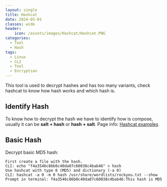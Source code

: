 ```yaml
---
layout: single
title: Hashcat
date: 2024-05-01
classes: wide
header:
    icon: /assets/images/Hashcat/Hashcat.PNG
categories:
  - Tool
  - Hash
tags:
  - Linux
  - CLI
  - Tool
  - Encryption
---
```


This tool is used to decrypt hashes and has too many variants, check hashcat to know how hash works and which hash is.

## Identify Hash

To know how to decrypt the hash we have to identify how is compose, usually it can be **salt + hash** or **hash + salt**.
Page info:  [Hashcat examples](https://hashcat.net/wiki/doku.php?id=example_hashes "Hashcat examples")

## Basic Hash

Decrypt basic MD5 hash:

```
First create a file with the hash.
CLI: echo "f4a3546c86b0c40da07c60038c4bab46" > hash
Use hashcat with type 0 (MD5) and dictionary (-a 0)
CLI: hashcat -a 0 -m 0 hash /usr/share/wordlists/rockyou.txt --show
Prompt in terminal: f4a3546c86b0c40da07c60038c4bab46:This hash is MD5
```